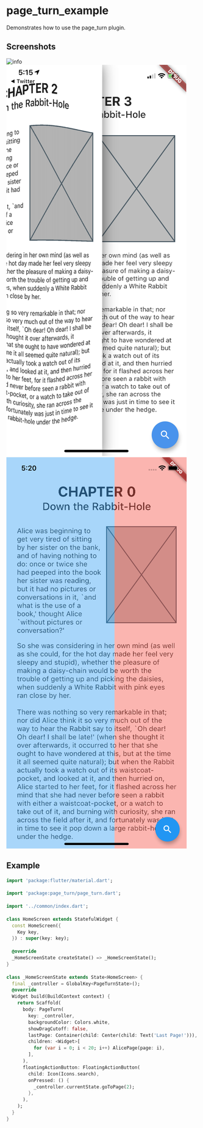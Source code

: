 # page_turn_example

Demonstrates how to use the page_turn plugin.

## Screenshots

![info](https://github.com/AppleEducate/page_turn/blob/master/screenshots/demo.gif?raw=true)
![info](https://github.com/AppleEducate/page_turn/blob/master/screenshots/turn.png?raw=true)
![info](https://github.com/AppleEducate/page_turn/blob/master/screenshots/cutoff.png?raw=true)

## Example

```dart
import 'package:flutter/material.dart';

import 'package:page_turn/page_turn.dart';

import '../common/index.dart';

class HomeScreen extends StatefulWidget {
  const HomeScreen({
    Key key,
  }) : super(key: key);

  @override
  _HomeScreenState createState() => _HomeScreenState();
}

class _HomeScreenState extends State<HomeScreen> {
  final _controller = GlobalKey<PageTurnState>();
  @override
  Widget build(BuildContext context) {
    return Scaffold(
      body: PageTurn(
        key: _controller,
        backgroundColor: Colors.white,
        showDragCutoff: false,
        lastPage: Container(child: Center(child: Text('Last Page!'))),
        children: <Widget>[
          for (var i = 0; i < 20; i++) AlicePage(page: i),
        ],
      ),
      floatingActionButton: FloatingActionButton(
        child: Icon(Icons.search),
        onPressed: () {
          _controller.currentState.goToPage(2);
        },
      ),
    );
  }
}

```